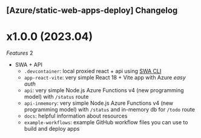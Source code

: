 ## [Azure/static-web-apps-deploy] Changelog

# x1.0.0 (2023.04)

*Features* 2
* SWA + API
  * `.devcontainer`: local proxied react + api using [SWA CLI](https://learn.microsoft.com/en-us/azure/static-web-apps/static-web-apps-cli-configuration)
  * `app-react-vite`: very simple React 18 + Vite app with Azure _easy auth_
  * `api`: very simple Node.js Azure Functions v4 (new programming model) with `/status` route
  * `api-inmemory`: very simple Node.js Azure Functions v4 (new programming model) with `/status` and in-memory db for `/todo` route
  * `docs`: helpful information about resources
  * `example-workflows`: example GitHub workflow files you can use to build and deploy apps
